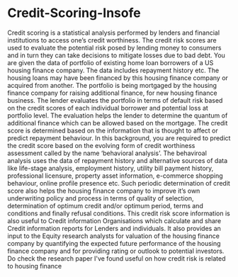 # Credit-Scoring-Insofe
Credit scoring is a statistical analysis performed by lenders and financial institutions to access one’s credit worthiness. The credit risk scores are used to evaluate the potential risk posed by lending money to consumers and in turn they can take decisions to mitigate losses due to bad debt. You are given the data of portfolio of existing home loan borrowers of a US housing finance company. The data includes repayment history etc. The housing loans may have been financed by this housing finance company or acquired from another. The portfolio is being mortgaged by the housing finance company for raising additional finance, for new housing finance business. The lender evaluates the portfolio in terms of default risk based on the credit scores of each individual borrower and potential loss at portfolio level. The evaluation helps the lender to determine the quantum of additional finance which can be allowed based on the mortgage. The credit score is determined based on the information that is thought to affect or predict repayment behaviour. In this background, you are required to predict the credit score based on the evolving form of credit worthiness assessment called by the name ‘behavioral analysis’. The behaviroal analysis uses the data of repayment history and alternative sources of data like life-stage analysis, employment history, utility bill payment history, professional licensure, property asset information, e-commerce shopping behaviour, online profile presence etc. Such periodic determination of credit score also helps the housing finance company to improve it’s own underwriting policy and process in terms of quality of selection, determination of optimum credit and/or optimum period, terms and conditions and finally refusal conditions. This credit risk score information is also useful to Credit information Organisations which calculate and share Credit information reports for Lenders and individuals. It also provides an input to the Equity research analysts for valuation of the housing finance company by quantifying the expected future performance of the housing finance company and for providing rating or outlook to potential investors.
Do check the research paper I've found useful on how credit risk is related to housing finance
